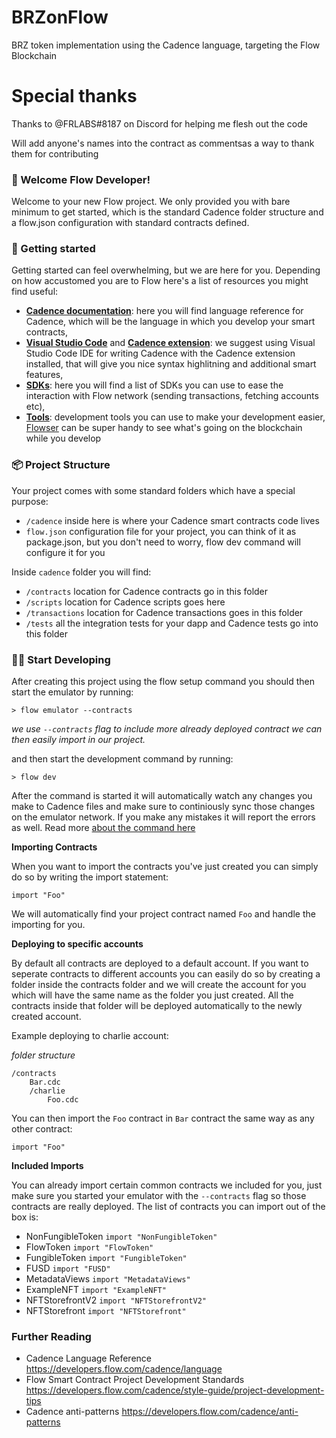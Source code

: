 # BRZonFlow
BRZ token implementation using the Cadence language, targeting the Flow Blockchain


# Special thanks

Thanks to @FRLABS#8187 on Discord for helping me flesh out the code

Will add anyone's names into the contract as commentsas a way to thank them for contributing 












### 👋 Welcome Flow Developer!
Welcome to your new Flow project. We only provided you with bare minimum to get started, which is the standard Cadence folder structure and a flow.json configuration with standard contracts defined.

### 🔨 Getting started
Getting started can feel overwhelming, but we are here for you. Depending on how accustomed you are to Flow here's a list of resources you might find useful:
- **[Cadence documentation](https://developers.flow.com/cadence/language)**: here you will find language reference for Cadence, which will be the language in which you develop your smart contracts,
- **[Visual Studio Code](https://code.visualstudio.com/?wt.mc_id=DX_841432)** and **[Cadence extension](https://marketplace.visualstudio.com/items?itemName=onflow.cadence)**: we suggest using Visual Studio Code IDE for writing Cadence with the Cadence extension installed, that will give you nice syntax highlitning and additional smart features,
- **[SDKs](https://developers.flow.com/tools#sdks)**: here you will find a list of SDKs you can use to ease the interaction with Flow network (sending transactions, fetching accounts etc),
- **[Tools](https://developers.flow.com/tools#development-tools)**: development tools you can use to make your development easier, [Flowser](https://docs.flowser.dev/) can be super handy to see what's going on the blockchain while you develop


### 📦 Project Structure
Your project comes with some standard folders which have a special purpose:
- `/cadence` inside here is where your Cadence smart contracts code lives
- `flow.json` configuration file for your project, you can think of it as package.json, but you don't need to worry, flow dev command will configure it for you

Inside `cadence` folder you will find:
- `/contracts` location for Cadence contracts go in this folder
- `/scripts` location for Cadence scripts goes here
- `/transactions` location for Cadence transactions goes in this folder
- `/tests` all the integration tests for your dapp and Cadence tests go into this folder


### 👨‍💻 Start Developing
After creating this project using the flow setup command you should then start the emulator by running:
```
> flow emulator --contracts
```
_we use `--contracts` flag to include more already deployed contract we can then easily import in our project._

and then start the development command by running:
```shell
> flow dev
```
After the command is started it will automatically watch any changes you make to Cadence files and make sure to continiously sync those changes on the emulator network. If you make any mistakes it will report the errors as well. Read more [about the command here](https://developers.flow.com/tools/flow-cli/super-commands)

**Importing Contracts**

When you want to import the contracts you've just created you can simply do so by writing the import statement:
```
import "Foo"
```
We will automatically find your project contract named `Foo` and handle the importing for you. 

**Deploying to specific accounts**

By default all contracts are deployed to a default account. If you want to seperate contracts to different accounts you can easily do so by creating a folder inside the contracts folder and we will create the account for you which will have the same name as the folder you just created. All the contracts inside that folder will be deployed automatically to the newly created account.

Example deploying to charlie account:

_folder structure_
```
/contracts
    Bar.cdc
    /charlie
        Foo.cdc
```

You can then import the `Foo` contract in `Bar` contract the same way as any other contract:
```
import "Foo"
```

**Included Imports**

You can already import certain common contracts we included for you, just make sure you started your emulator with the `--contracts` flag so those contracts are really deployed. The list of contracts you can import out of the box is:
- NonFungibleToken `import "NonFungibleToken"`
- FlowToken `import "FlowToken"`
- FungibleToken `import "FungibleToken"`
- FUSD `import "FUSD"`
- MetadataViews `import "MetadataViews"`
- ExampleNFT `import "ExampleNFT"`
- NFTStorefrontV2 `import "NFTStorefrontV2"`
- NFTStorefront `import "NFTStorefront"`


### Further Reading

- Cadence Language Reference https://developers.flow.com/cadence/language
- Flow Smart Contract Project Development Standards https://developers.flow.com/cadence/style-guide/project-development-tips
- Cadence anti-patterns https://developers.flow.com/cadence/anti-patterns
